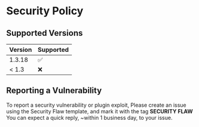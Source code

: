 # Security Policy

## Supported Versions

| Version | Supported          |
| ------- | ------------------ |
| 1.3.18  | :white_check_mark: |
| < 1.3   | :x:                |

## Reporting a Vulnerability

To report a security vulnerability or plugin exploit, Please create an issue using the Security Flaw template, and mark it with the tag **SECURITY FLAW**
You can expect a quick reply, ~within 1 business day, to your issue.
